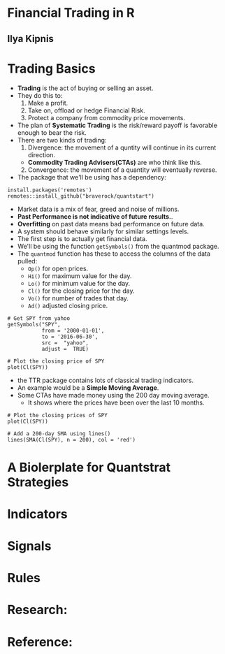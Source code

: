 # Financial Trading in R
## Ilya Kipnis

# Trading Basics
- **Trading** is the act of buying or selling an asset.
- They do this to:
  1. Make a profit.
  2. Take on, offload or hedge Financial Risk.
  3. Protect a company from commodity price movements.
- The plan of **Systematic Trading** is the risk/reward payoff is favorable enough to bear the risk.
- There are two kinds of trading:
  1. Divergence: the movement of a quntity will continue in its current direction.
    * **Commodity Trading Advisers(CTAs)** are who think like this.
  2. Convergence: the movement of a quantity will eventually reverse.
- The package that we'll be using has a dependency:
```
install.packages('remotes')
remotes::install_github("braverock/quantstart")
```
- Market data is a mix of fear, greed and noise of millions.
- **Past Performance is not indicative of future results.**.
- **Overfitting** on past data means bad performance on future data.
- A system should behave similarly for similar settings levels.
- The first step is to actually get financial data.
- We'll be using the function `getSymbols()` from the quantmod package.
- The `quantmod` function has these to access the columns of the data pulled:
  * `Op()` for open prices.
  * `Hi()` for maximum value for the day.
  * `Lo()` for minimum value for the day.
  * `Cl()` for the closing price for the day.
  * `Vo()` for number of trades that day.
  * `Ad()` adjusted closing price.
```
# Get SPY from yahoo
getSymbols("SPY",
           from = '2000-01-01',
           to = '2016-06-30',
           src =  "yahoo",
           adjust =  TRUE)

# Plot the closing price of SPY
plot(Cl(SPY))
```
- the TTR package contains lots of classical trading indicators.
- An example would be a **Simple Moving Average**.
- Some CTAs have made money using the 200 day moving average.
  * It shows where the prices have been over the last 10 months.
```
# Plot the closing prices of SPY
plot(Cl(SPY))

# Add a 200-day SMA using lines()
lines(SMA(Cl(SPY), n = 200), col = 'red')
```


# A Biolerplate for Quantstrat Strategies

# Indicators

# Signals

# Rules

# Research:

# Reference:

